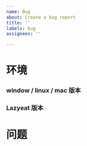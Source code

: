```yaml
---
name: Bug
about: Create a bug report
title: ''
labels: bug
assignees: ''

---
```


# 环境
### window / linux / mac 版本

### Lazyeat 版本

# 问题
